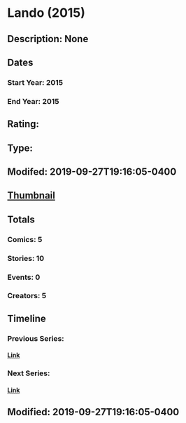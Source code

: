 # Lando (2015)
## Description: None
## Dates
### Start Year: 2015
### End Year: 2015
## Rating: 
## Type: 
## Modifed: 2019-09-27T19:16:05-0400
## [Thumbnail](http://i.annihil.us/u/prod/marvel/i/mg/a/80/5d8e5fb77588a.jpg)
## Totals
### Comics: 5
### Stories: 10
### Events: 0
### Creators: 5
## Timeline
### Previous Series: 
#### [Link]()
### Next Series: 
#### [Link]()
## Modified: 2019-09-27T19:16:05-0400